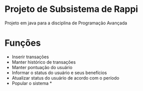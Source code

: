 # Projeto de Subsistema de Rappi
Projeto em java para a disciplina de Programação Avançada 


# Funções 
- Inserir transações
- Manter histórico de transações
- Manter pontuação do usuário
- Informar o status do usuário e seus benefícios
- Atualizar status do usuário de acordo com o período
- Popular o sistema *
